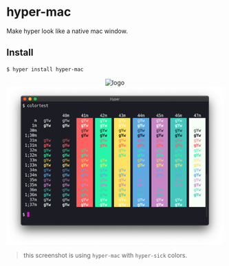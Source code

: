 # hyper-mac

Make hyper look like a native mac window.

## Install

```bash
$ hyper install hyper-mac
```

<p align="center">
  <img src="https://assets.zeit.co/image/upload/v1549723846/repositories/hyper/hyper-3-repo-banner.png" alt="logo">
  <br>
  <img src="https://github.com/pablopunk/art/raw/master/sick-colors/terminal.png" alt="screenshot">
</p>

> this screenshot is using `hyper-mac` with `hyper-sick` colors.
